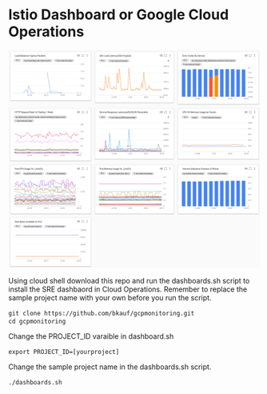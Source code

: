 # Istio Dashboard or Google Cloud Operations 
![Dashboard Image](sre-dashboard.png)

Using cloud shell download this repo and run the dashboards.sh script to install the SRE dashbaord in Cloud Operations. Remember to replace the sample project name with your own before you run the script. 
```console
git clone https://github.com/bkauf/gcpmonitoring.git
cd gcpmonitoring
```
Change the PROJECT_ID varaible in dashboard.sh
```console
export PROJECT_ID=[yourproject]
```

Change the sample project name in the dashboards.sh script.
```console
./dashboards.sh
```


